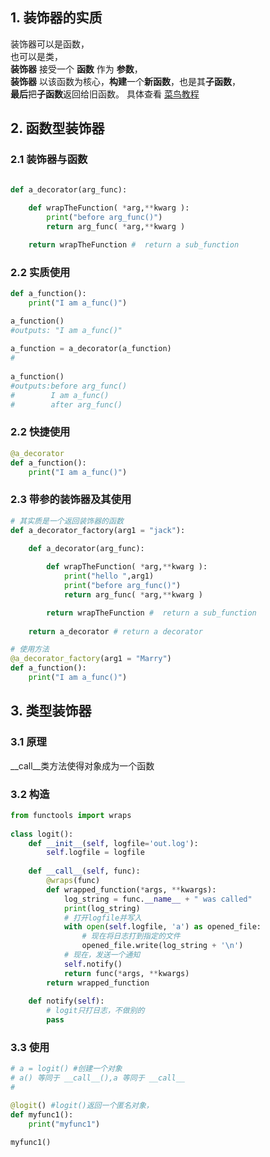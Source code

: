 ## 1. 装饰器的实质
装饰器可以是函数，  
也可以是类，  
**装饰器** 接受一个 **函数** 作为 **参数**，  
**装饰器** 以该函数为核心，**构建**一个**新函数**，也是其**子函数**，  
**最后**把**子函数**返回给旧函数。 
具体查看 [菜鸟教程](https://www.runoob.com/w3cnote/python-func-decorators.html)

## 2. 函数型装饰器

### 2.1 装饰器与函数
```python

def a_decorator(arg_func):
 
    def wrapTheFunction( *arg,**kwarg ):
        print("before arg_func()")
        return arg_func( *arg,**kwarg )

    return wrapTheFunction #  return a sub_function
```
### 2.2 实质使用
```python
def a_function():
    print("I am a_func()")

a_function()
#outputs: "I am a_func()"
 
a_function = a_decorator(a_function)
#
 
a_function()
#outputs:before arg_func()
#        I am a_func()
#        after arg_func()
```
### 2.2 快捷使用
```python
@a_decorator
def a_function():
    print("I am a_func()")

```
### 2.3 带参的装饰器及其使用
```python
# 其实质是一个返回装饰器的函数
def a_decorator_factory(arg1 = "jack"):

    def a_decorator(arg_func): 
    
        def wrapTheFunction( *arg,**kwarg ):
            print("hello ",arg1)
            print("before arg_func()")
            return arg_func( *arg,**kwarg ) 

        return wrapTheFunction #  return a sub_function
    
    return a_decorator # return a decorator

# 使用方法
@a_decorator_factory(arg1 = "Marry")
def a_function():
    print("I am a_func()")
```
## 3. 类型装饰器
### 3.1 原理
__call__类方法使得对象成为一个函数
### 3.2 构造
```python
from functools import wraps
 
class logit():
    def __init__(self, logfile='out.log'):
        self.logfile = logfile
 
    def __call__(self, func):
        @wraps(func)
        def wrapped_function(*args, **kwargs):
            log_string = func.__name__ + " was called"
            print(log_string)
            # 打开logfile并写入
            with open(self.logfile, 'a') as opened_file:
                # 现在将日志打到指定的文件
                opened_file.write(log_string + '\n')
            # 现在，发送一个通知
            self.notify()
            return func(*args, **kwargs)
        return wrapped_function
 
    def notify(self):
        # logit只打日志，不做别的
        pass
```
### 3.3 使用
```python
# a = logit() #创建一个对象
# a() 等同于 __call__(),a 等同于 __call__
#

@logit() #logit()返回一个匿名对象，
def myfunc1():
    print("myfunc1")

myfunc1()
```


